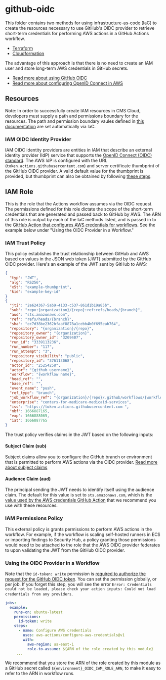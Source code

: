# github-oidc

This folder contains two methods for using infrastructure-as-code (IaC) to create the resources necessary to use GitHub's OIDC provider to retrieve short-term credentials for performing AWS actions in a GitHub Actions workflow.

- [Terraform](./terraform/)
- [Cloudformation](./cloudformation)

The advantage of this approach is that there is no need to create an IAM user and store long-term AWS credentials in GitHub secrets.

- [Read more about using GitHub OIDC](https://docs.github.com/en/enterprise-server@3.5/actions/deployment/security-hardening-your-deployments/about-security-hardening-with-openid-connect)
- [Read more about configuring OpenID Connect in AWS](https://docs.github.com/en/actions/deployment/security-hardening-your-deployments/configuring-openid-connect-in-amazon-web-services)

## Resources

Note: In order to successfully create IAM resources in CMS Cloud, developers must supply a path and permissions boundary for the resources. The path and permission boundary vaules defined in [this documentation](https://cloud.cms.gov/creating-identity-access-management-policies) are set automatically via IaC.

### IAM OIDC Identity Provider

IAM OIDC identity providers are entities in IAM that describe an external identity provider (IdP) service that supports the [OpenID Connect (OIDC) standard](http://openid.net/connect/). The AWS IdP is configured with the URL (`token.actions.githubusercontent.com`) and server certificate thumbprint of the GitHub OIDC provider. A valid default value for the thumbprint is provided, but thumbprint can also be obtained by following [these steps](https://docs.aws.amazon.com/IAM/latest/UserGuide/id_roles_providers_create_oidc_verify-thumbprint.html).

## IAM Role

This is the role that the Actions workflow assumes via the OIDC request. The permissions defined for this role dictate the scope of the short-term credentials that are generated and passed back to GitHub by AWS. The ARN of this role is output by each of the IaC methods listed, and is passed in to the [GitHub Action that configures AWS credentials for workflows](https://github.com/aws-actions/configure-aws-credentials#assuming-a-role). See the example below under "Using the OIDC Provider in a Workflow."

### IAM Trust Policy

This policy establishes the trust relationship between GitHub and AWS based on values in the JSON web token (JWT) submitted by the GitHub OIDC provider. Here's an example of the JWT sent by GitHub to AWS:

```json
{
  "typ": "JWT",
  "alg": "RS256",
  "x5t": "example-thumbprint",
  "kid": "example-key-id"
}
{
  "jti": "2e624367-5ab9-4133-c537-861d1b19a85b",
  "sub": "repo:{organization}/{repo}:ref:refs/heads/{branch}",
  "aud": "sts.amazonaws.com",
  "ref": "refs/heads/{branch}",
  "sha": "ec7d38be2362bfaaf8878a1cebb4b0f695eab764",
  "repository": "{organization}/{repo}",
  "repository_owner": "{organization}",
  "repository_owner_id": "3209407",
  "run_id": "3339113236",
  "run_number": "117",
  "run_attempt": "3",
  "repository_visibility": "public",
  "repository_id": "376113068",
  "actor_id": "25254258",
  "actor": "{github username}",
  "workflow": "{workflow name}",
  "head_ref": "",
  "base_ref": "",
  "event_name": "push",
  "ref_type": "branch",
  "job_workflow_ref": "{organization}/{repo}/.github/workflows/{workflow name}.yml@refs/heads/{branch}",
  "enterprise": "centers-for-medicare-medicaid-services",
  "iss": "https://token.actions.githubusercontent.com ",
  "nbf": 1666887165,
  "exp": 1666888065,
  "iat": 1666887765
}
```

The trust policy verifies claims in the JWT based on the following inputs:

#### Subject Claim (sub)

Subject claims allow you to configure the GitHub branch or environment that is permitted to perform AWS actions via the OIDC provider. [Read more about subject claims](https://docs.github.com/en/actions/deployment/security-hardening-your-deployments/about-security-hardening-with-openid-connect#example-subject-claims)

#### Audience Claim (aud)

The principal sending the JWT needs to identify itself using the audience claim. The default for this value is set to `sts.amazonaws.com`, which is the [value used by the AWS credentials GitHub Action](https://github.com/aws-actions/configure-aws-credentials#assuming-a-role) that we recommend you use with these resources.

### IAM Permissions Policy

This external policy is grants permissions to perform AWS actions in the workflow. For example, if the workflow is scaling self-hosted runners in ECS or importing findings to Security Hub, a policy granting those permissions would need to be attached to the role that the AWS OIDC provider federates to upon validating the JWT from the GitHub OIDC provider.

### Using the OIDC Provider in a Workflow

Note that the `id-token: write` permission is [required to authorize the request for the GitHub OIDC token](https://docs.github.com/en/actions/deployment/security-hardening-your-deployments/about-security-hardening-with-openid-connect#adding-permissions-settings). You can set the permission globally, or per job. If you forget this step, you will see the error `Error: Credentials could not be loaded, please check your action inputs: Could not load credentials from any providers`.

```yml
jobs:
  example:
    runs-on: ubuntu-latest
    permissions:
      id-token: write
    steps:
      - name: Configure AWS credentials
        uses: aws-actions/configure-aws-credentials@v1
        with:
          aws-region: us-east-1
          role-to-assume: ${ARN of the role created by this module}
     ...
```

We recommend that you store the ARN of the role created by this module as a GitHub secret called `${environment}_OIDC_IAM_ROLE_ARN`, to make it easy to refer to the ARN in workflow runs.
